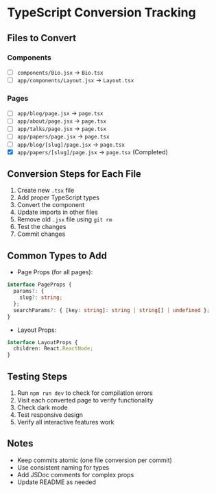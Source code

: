 # TypeScript Conversion Tracking

## Files to Convert

### Components
- [ ] `components/Bio.jsx` → `Bio.tsx`
- [ ] `app/components/Layout.jsx` → `Layout.tsx`

### Pages
- [ ] `app/blog/page.jsx` → `page.tsx`
- [ ] `app/about/page.jsx` → `page.tsx`
- [ ] `app/talks/page.jsx` → `page.tsx`
- [ ] `app/papers/page.jsx` → `page.tsx`
- [ ] `app/blog/[slug]/page.jsx` → `page.tsx`
- [x] `app/papers/[slug]/page.jsx` → `page.tsx` (Completed)

## Conversion Steps for Each File

1. Create new `.tsx` file
2. Add proper TypeScript types
3. Convert the component
4. Update imports in other files
5. Remove old `.jsx` file using `git rm`
6. Test the changes
7. Commit changes

## Common Types to Add

- Page Props (for all pages):
```typescript
interface PageProps {
  params?: {
    slug?: string;
  };
  searchParams?: { [key: string]: string | string[] | undefined };
}
```

- Layout Props:
```typescript
interface LayoutProps {
  children: React.ReactNode;
}
```

## Testing Steps

1. Run `npm run dev` to check for compilation errors
2. Visit each converted page to verify functionality
3. Check dark mode
4. Test responsive design
5. Verify all interactive features work

## Notes

- Keep commits atomic (one file conversion per commit)
- Use consistent naming for types
- Add JSDoc comments for complex props
- Update README as needed 